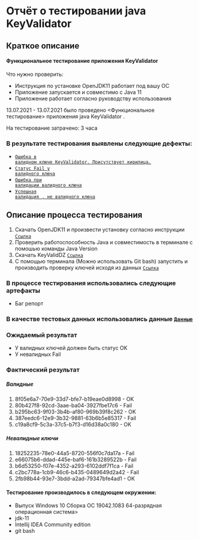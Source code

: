 # Отчёт о тестировании java KeyValidator 
## Краткое описание
#### Функциональное тестирование приложения KeyValidator
Что нужно проверить:
* Инструкция по установке OpenJDK11 работает под вашу ОС
* Приложение запускается и совместимо с Java 11
* Приложение работает согласно руководству использования

13.07.2021 - 13.07.2021 было проведено <Функциональное тестирование> приложения java KeyValidator .

На тестирование затрачено: 3 часа

### В результате тестирования выявлены следующие дефекты:
* <code>[Ошибка в валидном ключе KeyValidator. Присутствует кирилица.](https://github.com/IqaEnganer/KeyValidDZ/issues/4)</code> 
* <code>[Статус Fail у валидного ключа](https://github.com/IqaEnganer/KeyValidDZ/issues/1)</code>
* <code>[Ошибка при валидации валидного ключа](https://github.com/IqaEnganer/KeyValidDZ/issues/2)</code>
* <code>[Успешная валидация , не валидного ключа](https://github.com/IqaEnganer/KeyValidDZ/issues/3)</code>

## Описание процесса тестирования 
1. Скачать OpenJDK11 и произвести установку согласно инструкции  <code>[Ссылка](https://github.com/netology-code/javaqa-homeworks/blob/master/intro/openjdk11-manual.md)</code>
2. Проверить работоспособность Java и совместимость в терминале с помошью команды Java Version 
3. Скачать KeyValidDZ <code>[Ссылка](https://github.com/netology-code/javaqa-homeworks/blob/master/intro/artifacts/KeyValidator.class)</code>
4. С помощью терминала (Можно использовать Git bash) запустить и  производить проверку ключей исходя из данных <code>[Ссылка](https://github.com/netology-code/javaqa-homeworks/blob/master/intro/user-manual.md)</code> 

### В процессе тестирования использовались следующие артефакты
* Баг репорт

### В качестве тестовых данных использовались данные <code>[Данные](https://github.com/netology-code/javaqa-homeworks/blob/master/intro/user-manual.md)</code>
  
### Ожидаемый результат
  
* У валидных ключей должен быть статус OK
* У невалидных Fail
  
### Фактический результат
##### Валидные 
  
1. 8f05e6a7-70e9-33d7-bfe7-b19eae0d8998 - OK 
2. 80b427f8-92cd-3aae-ba04-3927fbe17c6  - Fail
3. b295bc63-9f03-3b4b-af80-969b39f8c262 - OK
4. 387eedc6-12e9-3b32-9881-63b6b5e85317 - Fail
5. c19a8cf9-5c3a-37c5-b7f3-d16d38a0c180 - OK
  
##### Невалидные ключи
  
1. 18252235-78e0-44a5-8720-556f0c7da17a - Fail
2. e66075b6-ddad-445e-baf6-161b3289522b - Fail
3. b6d53250-f07e-4352-a293-6102ddf7f1ca - Fail
4. c2bc778a-1cb9-46c6-b435-0489649d2a42 - Fail
5. 2fb98b44-93e7-3bdd-a2ad-79347bfe4ad1 - OK

#### Тестирование производилось в следующем окружении:
  
*  Выпуск Windows 10  Сборка ОС 19042.1083 64-разрядная операционная система>
*  jdk-11 
*  Intellij IDEA Community edition 
*  git bash 
